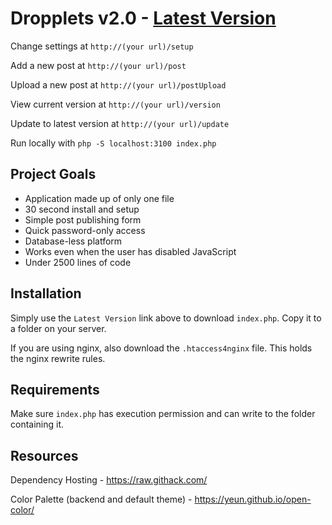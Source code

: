 Dropplets v2.0 - [Latest Version](https://github.com/johnroper100/dropplets/raw/master/index.php)
======================================

Change settings at `http://(your url)/setup`

Add a new post at `http://(your url)/post`

Upload a new post at `http://(your url)/postUpload`

View current version at `http://(your url)/version`

Update to latest version at `http://(your url)/update`

Run locally with `php -S localhost:3100 index.php`

## Project Goals

- Application made up of only one file
- 30 second install and setup
- Simple post publishing form
- Quick password-only access
- Database-less platform
- Works even when the user has disabled JavaScript
- Under 2500 lines of code

## Installation

Simply use the `Latest Version` link above to download `index.php`. Copy it to a folder on your server.

If you are using nginx, also download the `.htaccess4nginx` file. This holds the nginx rewrite rules.

## Requirements

Make sure `index.php` has execution permission and can write to the folder containing it.

## Resources

Dependency Hosting - https://raw.githack.com/

Color Palette (backend and default theme) - https://yeun.github.io/open-color/
